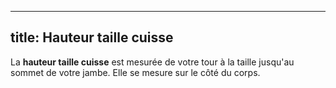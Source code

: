 ***

## title: Hauteur taille cuisse

La **hauteur taille cuisse** est mesurée de votre tour à la taille jusqu'au sommet de votre jambe. Elle se mesure sur le côté du corps.
